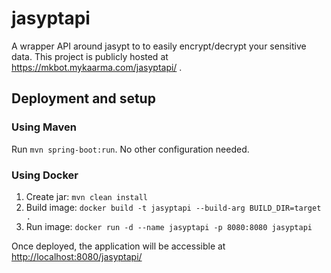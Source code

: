 # jasyptapi
A wrapper API around jasypt to to easily encrypt/decrypt your sensitive data.
This project is publicly hosted at https://mkbot.mykaarma.com/jasyptapi/ .

## Deployment and setup
### Using Maven
Run `mvn spring-boot:run`. No other configuration needed.
### Using Docker
1. Create jar: `mvn clean install`
2. Build image: `docker build -t jasyptapi --build-arg BUILD_DIR=target .`
3. Run image: `docker run -d --name jasyptapi -p 8080:8080 jasyptapi`

Once deployed, the application will be accessible at [http://localhost:8080/jasyptapi/](http://localhost:8080/jasyptapi/)

